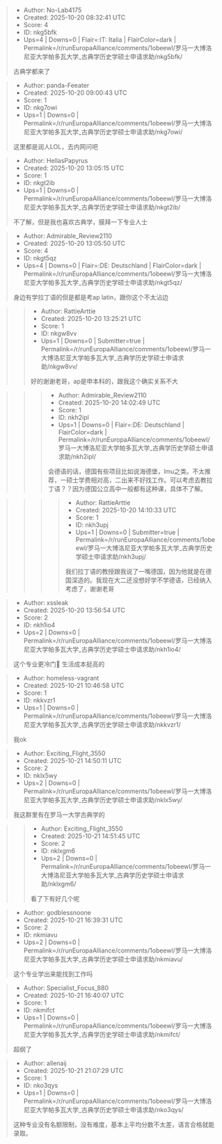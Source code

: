 > - Author: No-Lab4175
> - Created: 2025-10-20 08:32:41 UTC
> - Score: 4
> - ID: nkg5bfk
> - Ups=4 | Downs=0 | Flair=:IT: Italia | FlairColor=dark | Permalink=/r/runEuropaAlliance/comments/1obeewl/罗马一大博洛尼亚大学帕多瓦大学_古典学历史学硕士申请求助/nkg5bfk/
>
> 古典学都来了

> - Author: panda-Feeater
> - Created: 2025-10-20 09:00:43 UTC
> - Score: 1
> - ID: nkg7owi
> - Ups=1 | Downs=0 | Permalink=/r/runEuropaAlliance/comments/1obeewl/罗马一大博洛尼亚大学帕多瓦大学_古典学历史学硕士申请求助/nkg7owi/
>
> 这里都是润人LOL，去内网问吧

> - Author: HellasPapyrus
> - Created: 2025-10-20 13:05:15 UTC
> - Score: 1
> - ID: nkgt2ib
> - Ups=1 | Downs=0 | Permalink=/r/runEuropaAlliance/comments/1obeewl/罗马一大博洛尼亚大学帕多瓦大学_古典学历史学硕士申请求助/nkgt2ib/
>
> 不了解，但是我也喜欢古典学，膜拜一下专业人士

> - Author: Admirable_Review2110
> - Created: 2025-10-20 13:05:50 UTC
> - Score: 4
> - ID: nkgt5qz
> - Ups=4 | Downs=0 | Flair=:DE: Deutschland | FlairColor=dark | Permalink=/r/runEuropaAlliance/comments/1obeewl/罗马一大博洛尼亚大学帕多瓦大学_古典学历史学硕士申请求助/nkgt5qz/
>
> 身边有学拉丁语的但是都是考ap latin，跟你这个不太沾边

>> - Author: RattieArttie
>> - Created: 2025-10-20 13:25:21 UTC
>> - Score: 1
>> - ID: nkgw8vv
>> - Ups=1 | Downs=0 | Submitter=true | Permalink=/r/runEuropaAlliance/comments/1obeewl/罗马一大博洛尼亚大学帕多瓦大学_古典学历史学硕士申请求助/nkgw8vv/
>>
>> 好的谢谢老哥，ap是申本科的，跟我这个确实关系不大

>>> - Author: Admirable_Review2110
>>> - Created: 2025-10-20 14:02:49 UTC
>>> - Score: 1
>>> - ID: nkh2ipl
>>> - Ups=1 | Downs=0 | Flair=:DE: Deutschland | FlairColor=dark | Permalink=/r/runEuropaAlliance/comments/1obeewl/罗马一大博洛尼亚大学帕多瓦大学_古典学历史学硕士申请求助/nkh2ipl/
>>>
>>> 会德语的话，德国有些项目比如说海德堡，lmu之类。不太推荐，一硕士学费相对高，二出来不好找工作。可以考虑去教拉丁语？？因为德国公立高中一般都有这种课，具体不了解。

>>>> - Author: RattieArttie
>>>> - Created: 2025-10-20 14:10:33 UTC
>>>> - Score: 1
>>>> - ID: nkh3upj
>>>> - Ups=1 | Downs=0 | Submitter=true | Permalink=/r/runEuropaAlliance/comments/1obeewl/罗马一大博洛尼亚大学帕多瓦大学_古典学历史学硕士申请求助/nkh3upj/
>>>>
>>>> 我们拉丁语的教授跟我说了一嘴德国，因为他就是在德国深造的。我现在大二还没想好学不学德语，已经纳入考虑了，谢谢老哥

> - Author: xssleak
> - Created: 2025-10-20 13:56:54 UTC
> - Score: 2
> - ID: nkh1io4
> - Ups=2 | Downs=0 | Permalink=/r/runEuropaAlliance/comments/1obeewl/罗马一大博洛尼亚大学帕多瓦大学_古典学历史学硕士申请求助/nkh1io4/
>
> 这个专业更冷门🤣 生活成本挺高的

> - Author: homeless-vagrant
> - Created: 2025-10-21 10:46:58 UTC
> - Score: 1
> - ID: nkkvzr1
> - Ups=1 | Downs=0 | Permalink=/r/runEuropaAlliance/comments/1obeewl/罗马一大博洛尼亚大学帕多瓦大学_古典学历史学硕士申请求助/nkkvzr1/
>
> 我ok

> - Author: Exciting_Flight_3550
> - Created: 2025-10-21 14:50:11 UTC
> - Score: 2
> - ID: nklx5wy
> - Ups=2 | Downs=0 | Permalink=/r/runEuropaAlliance/comments/1obeewl/罗马一大博洛尼亚大学帕多瓦大学_古典学历史学硕士申请求助/nklx5wy/
>
> 我这群里有在罗马一大学古典学的

>> - Author: Exciting_Flight_3550
>> - Created: 2025-10-21 14:51:45 UTC
>> - Score: 2
>> - ID: nklxgm6
>> - Ups=2 | Downs=0 | Permalink=/r/runEuropaAlliance/comments/1obeewl/罗马一大博洛尼亚大学帕多瓦大学_古典学历史学硕士申请求助/nklxgm6/
>>
>> 看了下有好几个呢

> - Author: godblessnoone
> - Created: 2025-10-21 16:39:31 UTC
> - Score: 2
> - ID: nkmiavu
> - Ups=2 | Downs=0 | Permalink=/r/runEuropaAlliance/comments/1obeewl/罗马一大博洛尼亚大学帕多瓦大学_古典学历史学硕士申请求助/nkmiavu/
>
> 这个专业学出来能找到工作吗

> - Author: Specialist_Focus_880
> - Created: 2025-10-21 16:40:07 UTC
> - Score: 1
> - ID: nkmifct
> - Ups=1 | Downs=0 | Permalink=/r/runEuropaAlliance/comments/1obeewl/罗马一大博洛尼亚大学帕多瓦大学_古典学历史学硕士申请求助/nkmifct/
>
> 超纲了

> - Author: allenaij
> - Created: 2025-10-21 21:07:29 UTC
> - Score: 1
> - ID: nko3qys
> - Ups=1 | Downs=0 | Permalink=/r/runEuropaAlliance/comments/1obeewl/罗马一大博洛尼亚大学帕多瓦大学_古典学历史学硕士申请求助/nko3qys/
>
> 这种专业没有名额限制，没有难度，基本上平均分数不太差，语言合格就能录取。
